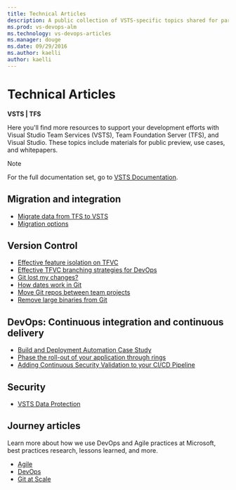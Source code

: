 ```yaml
---
title: Technical Articles 
description: A public collection of VSTS-specific topics shared for partners.
ms.prod: vs-devops-alm
ms.technology: vs-devops-articles
ms.manager: douge
ms.date: 09/29/2016
ms.author: kaelli
author: kaelli
---
```


# Technical Articles

**VSTS | TFS**

Here you'll find more resources to support your development efforts with Visual Studio Team Services (VSTS), Team Foundation Server (TFS), and Visual Studio. These topics include materials for public preview, use cases, and whitepapers. 

> [!NOTE]
> For the full documentation set, go to [VSTS Documentation](../index.md).
   
##	Migration and integration

*   [Migrate data from TFS to VSTS](migration-overview.md)
*   [Migration options](migrate-to-vsts-from-tfs.md)  

## Version Control

*   [Effective feature isolation on TFVC](effective-feature-isolation-on-tfvc.md)
*   [Effective TFVC branching strategies for DevOps](effective-tfvc-branching-strategies-for-devops.md)
*   [Git lost my changes?](git-log-history-simplification.md)
*   [How dates work in Git](git-dates.md)
*   [Move Git repos between team projects](move-git-repos-between-team-projects.md)
*   [Remove large binaries from Git](remove-binaries.md)

##	DevOps: Continuous integration and continuous delivery

*   [Build and Deployment Automation Case Study](build-deployment-best-practices.md)
*   [Phase the roll-out of your application through rings](phase-rollout-with-rings.md)
*   [Adding Continuous Security Validation to your CI/CD Pipeline](security-validation-cicd-pipeline.md)

##	Security

*   [VSTS Data Protection](team-services-security-whitepaper.md)
 

## Journey articles

Learn more about how we use DevOps and Agile practices at Microsoft, best practices research, lessons learned, and more.

*   [Agile](https://www.visualstudio.com/learn/what-is-agile/)
*   [DevOps](https://www.visualstudio.com/learn/what-is-devops/)
*   [Git at Scale](https://www.visualstudio.com/learn/git-at-scale/)
